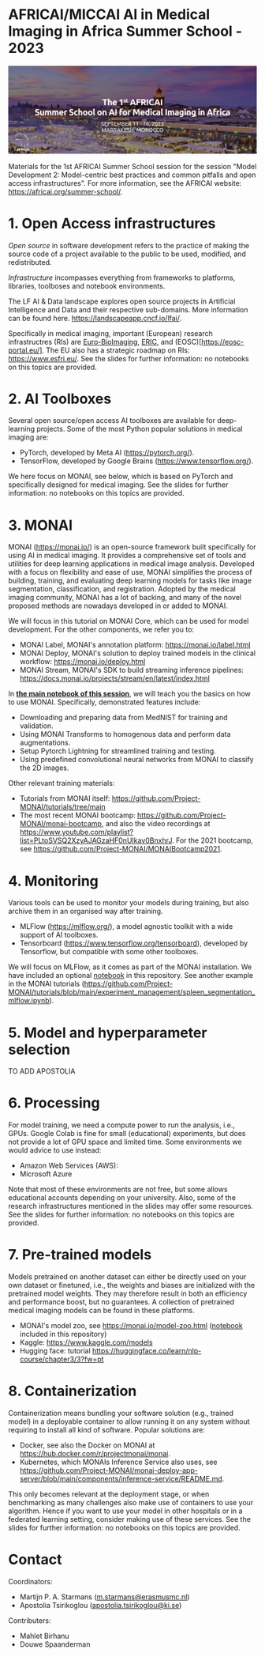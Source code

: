 # AFRICAI/MICCAI AI in Medical Imaging in Africa Summer School - 2023

<img src="Images/AFRICAI_banner.jpg" alt="Overview"/>

Materials for the 1st AFRICAI Summer School session for the session
"Model Development 2: Model-centric best practices and common pitfalls and open access infrastructures". 
For more information, see the AFRICAI website: https://africai.org/summer-school/. 
 
# 1. Open Access infrastructures
*Open source* in software development refers to the practice of making the source code of a project available to the public to be used, modified, and redistributed.

*Infrastructure* incompasses everything from frameworks to platforms, libraries, toolboses and notebook environments.

The LF AI & Data landscape explores open source projects in Artificial Intelligence and Data and their respective sub-domains. More information can be found here. https://landscapeapp.cncf.io/lfai/. 

Specifically in medical imaging, important (European) research infrastructres (RIs) are [Euro-BioImaging](https://www.eurobioimaging.eu/), [ERIC](https://research-and-innovation.ec.europa.eu/strategy/strategy-2020-2024/our-digital-future/european-research-infrastructures/eric_en), and (EOSC)[https://eosc-portal.eu/]. The EU also has a strategic roadmap on RIs: https://www.esfri.eu/. See the slides for further information: no notebooks on this topics are provided.

# 2. AI Toolboxes
Several open source/open access AI toolboxes are available for deep-learning projects. Some of the most Python popular solutions in medical imaging are:

- PyTorch, developed by Meta AI (https://pytorch.org/).
- TensorFlow, developed by Google Brains (https://www.tensorflow.org/).

We here focus on MONAI, see below, which is based on PyTorch and specifically designed for medical imaging. See the slides for further information: no notebooks on this topics are provided.

# 3. MONAI
MONAI (https://monai.io/) is an open-source framework built specifically for using AI in medical imaging. It provides a comprehensive set of tools and utilities for deep learning applications in medical image analysis. Developed with a focus on flexibility and ease of use, MONAI simplifies the process of building, training, and evaluating deep learning models for tasks like image segmentation, classification, and registration. Adopted by the medical imaging community, MONAI has a lot of backing, and many of the novel proposed
methods are nowadays developed in or added to MONAI.

We will focus in this tutorial on MONAI Core, which can be used for model development. For the other components, we refer you to:

- MONAI Label, MONAI's annotation platform: https://monai.io/label.html 
- MONAI Deploy, MONAI's solution to deploy trained models in the clinical workflow: https://monai.io/deploy.html 
- MONAI Stream, MONAI's SDK to build streaming inference pipelines: https://docs.monai.io/projects/stream/en/latest/index.html

In [**the main notebook of this session**](https://github.com/AFRICAI-MICCAI/model_development_2_models/blob/main/Notebooks/3-%20MONAI.ipynb), we will teach
you the basics on how to use MONAI. Specifically, demonstrated features include:

- Downloading and preparing data from MedNIST for training and validation.
- Using MONAI Transforms to homogenous data and perform data augmentations.
- Setup Pytorch Lightning for streamlined training and testing.
- Using predefined convolutional neural networks from MONAI to classify the 2D images.

Other relevant training materials:
- Tutorials from MONAI itself: https://github.com/Project-MONAI/tutorials/tree/main 
- The most recent MONAI bootcamp: https://github.com/Project-MONAI/monai-bootcamp, and also the video recordings at https://www.youtube.com/playlist?list=PLtoSVSQ2XzyAJAGzaHF0nUIkav0BnxhrJ. For the 2021 bootcamp, see https://github.com/Project-MONAI/MONAIBootcamp2021.

# 4. Monitoring
Various tools can be used to monitor your models during training, but also archive them in an organised way after training. 

- MLFlow (https://mlflow.org/), a model agnostic toolkit with a wide support of AI toolboxes. 
- Tensorboard (https://www.tensorflow.org/tensorboard), developed by Tensorflow, but compatible with some other toolboxes. 

We will focus on MLFlow, as it comes as part of the MONAI installation. We have included an optional [notebook](https://github.com/AFRICAI-MICCAI/model_development_2_models/blob/main/Notebooks/4-MONAI_MLFlow-[optional].ipynb) in this repository. See another example in the MONAI tutorials (https://github.com/Project-MONAI/tutorials/blob/main/experiment_management/spleen_segmentation_mlflow.ipynb).

# 5. Model and hyperparameter selection
TO ADD APOSTOLIA

# 6. Processing
For model training, we need a compute power to run the analysis, i.e., GPUs. Google Colab is fine for small (educational)
experiments, but does not provide a lot of GPU space and limited time. Some environments we would advice to use instead:

- Amazon Web Services (AWS):
- Microsoft Azure

Note that most of these environments are not free, but some allows educational accounts depending on your university. Also,
some of the research infrastructures mentioned in the slides may offer some resources.
See the slides for further information: no notebooks on this topics are provided.

# 7. Pre-trained models
Models pretrained on another dataset can either be directly used on your own dataset or finetuned, i.e., the weights and biases are initialized
with the pretrained model weights. They may therefore result in both an efficiency and performance boost, but no guarantees. A collection of pretrained medical imaging models can be found in these platforms.

- MONAI's model zoo, see https://monai.io/model-zoo.html ([notebook](https://github.com/AFRICAI-MICCAI/model_development_2_models/blob/main/Notebooks/7-%20Pretrained-Models-MONAI_Model_Zoo.ipynb) included in this repository)
- Kaggle: https://www.kaggle.com/models
- Hugging face: tutorial https://huggingface.co/learn/nlp-course/chapter3/3?fw=pt

# 8. Containerization
Containerization means bundling your software solution (e.g., trained model) in a deployable container to allow running it on any system without
requiring to install all kind of software. Popular solutions are:

- Docker, see also the Docker on MONAI at https://hub.docker.com/r/projectmonai/monai.
- Kubernetes, which MONAIs Inference Service also uses, see https://github.com/Project-MONAI/monai-deploy-app-server/blob/main/components/inference-service/README.md.

This only becomes relevant at the deployment stage, or when benchmarking as many challenges also make use of containers to use your algorithm. Hence if you want to use your model in other hospitals or in a federated learning setting, consider making use of these services. See the slides for further information: no notebooks on this topics are provided.

# Contact
Coordinators:

- Martijn P. A. Starmans (m.starmans@erasmusmc.nl)
- Apostolia Tsirikoglou (apostolia.tsirikoglou@ki.se)

Contributers:

- Mahlet Birhanu
- Douwe Spaanderman
